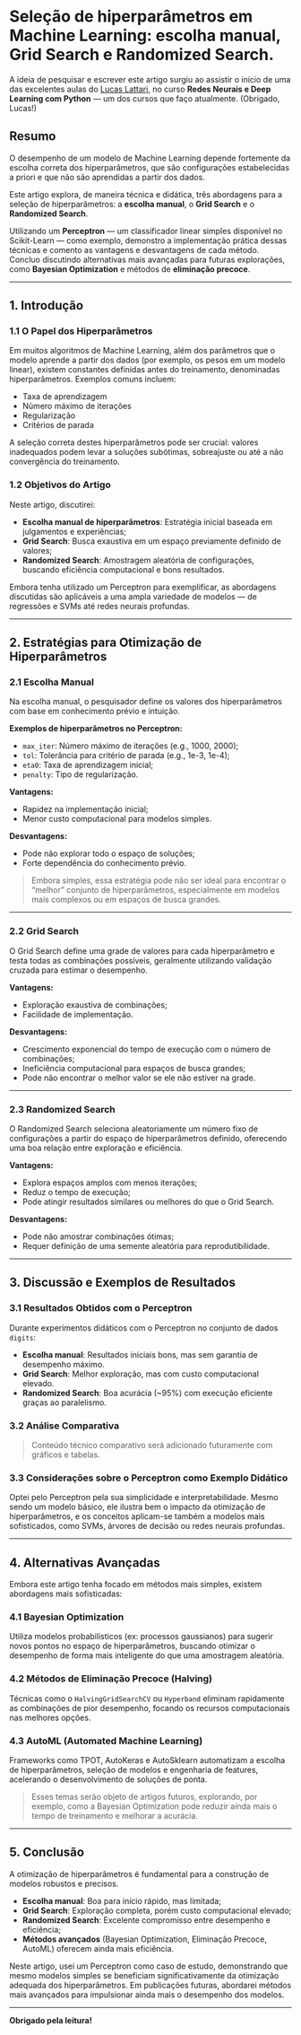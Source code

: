 # Seleção de hiperparâmetros em Machine Learning: escolha manual, Grid Search e Randomized Search.

A ideia de pesquisar e escrever este artigo surgiu ao assistir o início de uma das excelentes aulas do [Lucas Lattari](https://github.com/lucaslattari), no curso **Redes Neurais e Deep Learning com Python** — um dos cursos que faço atualmente. (Obrigado, Lucas!)

## Resumo

O desempenho de um modelo de Machine Learning depende fortemente da escolha correta dos hiperparâmetros, que são configurações estabelecidas a priori e que não são aprendidas a partir dos dados.

Este artigo explora, de maneira técnica e didática, três abordagens para a seleção de hiperparâmetros: a **escolha manual**, o **Grid Search** e o **Randomized Search**.

Utilizando um **Perceptron** — um classificador linear simples disponível no Scikit-Learn — como exemplo, demonstro a implementação prática dessas técnicas e comento as vantagens e desvantagens de cada método. Concluo discutindo alternativas mais avançadas para futuras explorações, como **Bayesian Optimization** e métodos de **eliminação precoce**.

---

## 1. Introdução

### 1.1 O Papel dos Hiperparâmetros

Em muitos algoritmos de Machine Learning, além dos parâmetros que o modelo aprende a partir dos dados (por exemplo, os pesos em um modelo linear), existem constantes definidas antes do treinamento, denominadas hiperparâmetros. Exemplos comuns incluem:

- Taxa de aprendizagem
- Número máximo de iterações
- Regularização
- Critérios de parada

A seleção correta destes hiperparâmetros pode ser crucial: valores inadequados podem levar a soluções subótimas, sobreajuste ou até a não convergência do treinamento.

### 1.2 Objetivos do Artigo

Neste artigo, discutirei:

- **Escolha manual de hiperparâmetros**: Estratégia inicial baseada em julgamentos e experiências;
- **Grid Search**: Busca exaustiva em um espaço previamente definido de valores;
- **Randomized Search**: Amostragem aleatória de configurações, buscando eficiência computacional e bons resultados.

Embora tenha utilizado um Perceptron para exemplificar, as abordagens discutidas são aplicáveis a uma ampla variedade de modelos — de regressões e SVMs até redes neurais profundas.

---

## 2. Estratégias para Otimização de Hiperparâmetros

### 2.1 Escolha Manual

Na escolha manual, o pesquisador define os valores dos hiperparâmetros com base em conhecimento prévio e intuição.

**Exemplos de hiperparâmetros no Perceptron:**
- `max_iter`: Número máximo de iterações (e.g., 1000, 2000);
- `tol`: Tolerância para critério de parada (e.g., 1e-3, 1e-4);
- `eta0`: Taxa de aprendizagem inicial;
- `penalty`: Tipo de regularização.

**Vantagens:**
- Rapidez na implementação inicial;
- Menor custo computacional para modelos simples.

**Desvantagens:**
- Pode não explorar todo o espaço de soluções;
- Forte dependência do conhecimento prévio.

> Embora simples, essa estratégia pode não ser ideal para encontrar o “melhor” conjunto de hiperparâmetros, especialmente em modelos mais complexos ou em espaços de busca grandes.

---

### 2.2 Grid Search

O Grid Search define uma grade de valores para cada hiperparâmetro e testa todas as combinações possíveis, geralmente utilizando validação cruzada para estimar o desempenho.

**Vantagens:**
- Exploração exaustiva de combinações;
- Facilidade de implementação.

**Desvantagens:**
- Crescimento exponencial do tempo de execução com o número de combinações;
- Ineficiência computacional para espaços de busca grandes;
- Pode não encontrar o melhor valor se ele não estiver na grade.

---

### 2.3 Randomized Search

O Randomized Search seleciona aleatoriamente um número fixo de configurações a partir do espaço de hiperparâmetros definido, oferecendo uma boa relação entre exploração e eficiência.

**Vantagens:**
- Explora espaços amplos com menos iterações;
- Reduz o tempo de execução;
- Pode atingir resultados similares ou melhores do que o Grid Search.

**Desvantagens:**
- Pode não amostrar combinações ótimas;
- Requer definição de uma semente aleatória para reprodutibilidade.

---

## 3. Discussão e Exemplos de Resultados

### 3.1 Resultados Obtidos com o Perceptron

Durante experimentos didáticos com o Perceptron no conjunto de dados `digits`:

- **Escolha manual**: Resultados iniciais bons, mas sem garantia de desempenho máximo.
- **Grid Search**: Melhor exploração, mas com custo computacional elevado.
- **Randomized Search**: Boa acurácia (~95%) com execução eficiente graças ao paralelismo.

### 3.2 Análise Comparativa

> Conteúdo técnico comparativo será adicionado futuramente com gráficos e tabelas.

### 3.3 Considerações sobre o Perceptron como Exemplo Didático

Optei pelo Perceptron pela sua simplicidade e interpretabilidade. Mesmo sendo um modelo básico, ele ilustra bem o impacto da otimização de hiperparâmetros, e os conceitos aplicam-se também a modelos mais sofisticados, como SVMs, árvores de decisão ou redes neurais profundas.

---

## 4. Alternativas Avançadas

Embora este artigo tenha focado em métodos mais simples, existem abordagens mais sofisticadas:

### 4.1 Bayesian Optimization

Utiliza modelos probabilísticos (ex: processos gaussianos) para sugerir novos pontos no espaço de hiperparâmetros, buscando otimizar o desempenho de forma mais inteligente do que uma amostragem aleatória.

### 4.2 Métodos de Eliminação Precoce (Halving)

Técnicas como o `HalvingGridSearchCV` ou `Hyperband` eliminam rapidamente as combinações de pior desempenho, focando os recursos computacionais nas melhores opções.

### 4.3 AutoML (Automated Machine Learning)

Frameworks como TPOT, AutoKeras e AutoSklearn automatizam a escolha de hiperparâmetros, seleção de modelos e engenharia de features, acelerando o desenvolvimento de soluções de ponta.

> Esses temas serão objeto de artigos futuros, explorando, por exemplo, como a Bayesian Optimization pode reduzir ainda mais o tempo de treinamento e melhorar a acurácia.

---

## 5. Conclusão

A otimização de hiperparâmetros é fundamental para a construção de modelos robustos e precisos.

- **Escolha manual**: Boa para início rápido, mas limitada;
- **Grid Search**: Exploração completa, porém custo computacional elevado;
- **Randomized Search**: Excelente compromisso entre desempenho e eficiência;
- **Métodos avançados** (Bayesian Optimization, Eliminação Precoce, AutoML) oferecem ainda mais eficiência.

Neste artigo, usei um Perceptron como caso de estudo, demonstrando que mesmo modelos simples se beneficiam significativamente da otimização adequada dos hiperparâmetros. Em publicações futuras, abordarei métodos mais avançados para impulsionar ainda mais o desempenho dos modelos.

---

**Obrigado pela leitura!**

